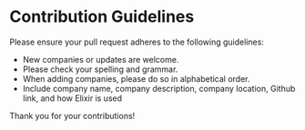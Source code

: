 # Contribution Guidelines

Please ensure your pull request adheres to the following guidelines:

* New companies or updates are welcome.
* Please check your spelling and grammar.
* When adding companies, please do so in alphabetical order.
* Include company name, company description, company location, Github link,
  and how Elixir is used

Thank you for your contributions!

